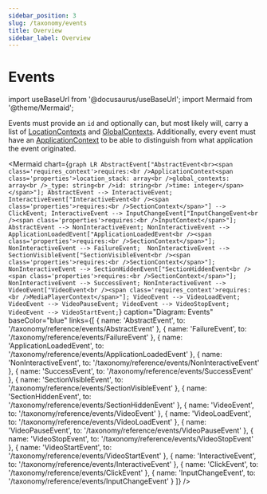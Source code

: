 ```yaml
---
sidebar_position: 3
slug: /taxonomy/events
title: Overview
sidebar_label: Overview
---
```


# Events

import useBaseUrl from '@docusaurus/useBaseUrl';
import Mermaid from '@theme/Mermaid';

Events must provide an `id` and optionally can, but most likely will, carry a list of 
[LocationContexts](/taxonomy/reference/location-contexts/overview.md) and 
[GlobalContexts](/taxonomy/reference/global-contexts/overview.md). Additionally, every event must have an 
[ApplicationContext](/taxonomy/reference/global-contexts/ApplicationContext.md) to be able to distinguish from 
what application the event originated.

<Mermaid chart={`
	graph LR
        AbstractEvent["AbstractEvent<br><span class='requires_context'>requires:<br />ApplicationContext<span class='properties'>location_stack: array<br />global_contexts: array<br />_type: string<br />id: string<br />time: integer</span></span>"];
        AbstractEvent --> InteractiveEvent;
        InteractiveEvent["InteractiveEvent<br /><span class='properties'>requires:<br />SectionContext</span>"] --> ClickEvent;
        InteractiveEvent --> InputChangeEvent["InputChangeEvent<br /><span class='properties'>requires:<br />InputContext</span>"];
        AbstractEvent --> NonInteractiveEvent;
        NonInteractiveEvent --> ApplicationLoadedEvent["ApplicationLoadedEvent<br /><span class='properties'>requires:<br />SectionContext</span>"];
        NonInteractiveEvent --> FailureEvent; 
        NonInteractiveEvent --> SectionVisibleEvent["SectionVisibleEvent<br /><span class='properties'>requires:<br />SectionContext</span>"];
        NonInteractiveEvent --> SectionHiddenEvent["SectionHiddenEvent<br /><span class='properties'>requires:<br />SectionContext</span>"];
        NonInteractiveEvent --> SuccessEvent;
        NonInteractiveEvent --> VideoEvent["VideoEvent<br /><span class='requires_context'>requires:<br />MediaPlayerContext</span>"];
        VideoEvent --> VideoLoadEvent;
        VideoEvent --> VideoPauseEvent;
        VideoEvent --> VideoStopEvent;
        VideoEvent --> VideoStartEvent;
`} 
  caption="Diagram: Events" 
  baseColor="blue" 
  links={[
    { name: 'AbstractEvent', to: '/taxonomy/reference/events/AbstractEvent' },
    { name: 'FailureEvent', to: '/taxonomy/reference/events/FailureEvent' },
    { name: 'ApplicationLoadedEvent', to: '/taxonomy/reference/events/ApplicationLoadedEvent' },
    { name: 'NonInteractiveEvent', to: '/taxonomy/reference/events/NonInteractiveEvent' },
    { name: 'SuccessEvent', to: '/taxonomy/reference/events/SuccessEvent' },
    { name: 'SectionVisibleEvent', to: '/taxonomy/reference/events/SectionVisibleEvent' },
    { name: 'SectionHiddenEvent', to: '/taxonomy/reference/events/SectionHiddenEvent' },
    { name: 'VideoEvent', to: '/taxonomy/reference/events/VideoEvent' },
    { name: 'VideoLoadEvent', to: '/taxonomy/reference/events/VideoLoadEvent' },
    { name: 'VideoPauseEvent', to: '/taxonomy/reference/events/VideoPauseEvent' },
    { name: 'VideoStopEvent', to: '/taxonomy/reference/events/VideoStopEvent' },
    { name: 'VideoStartEvent', to: '/taxonomy/reference/events/VideoStartEvent' },
    { name: 'InteractiveEvent', to: '/taxonomy/reference/events/InteractiveEvent' },
    { name: 'ClickEvent', to: '/taxonomy/reference/events/ClickEvent' },
    { name: 'InputChangeEvent', to: '/taxonomy/reference/events/InputChangeEvent' }
  ]}
/>
